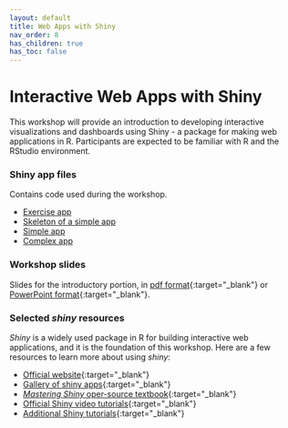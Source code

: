 ```yaml
---
layout: default
title: Web Apps with Shiny
nav_order: 8
has_children: true
has_toc: false
---
```


# Interactive Web Apps with Shiny

This workshop will provide an introduction to developing interactive visualizations and dashboards using Shiny - a package for making web applications in R. Participants are expected to be familiar with R and the RStudio environment.

### Shiny app files
Contains code used during the workshop.
- [Exercise app](exercise/app.R)
- [Skeleton of a simple app](skeleton/app.R)
- [Simple app](simple/app.R)
- [Complex app](complex/app.R)

### Workshop slides
Slides for the introductory portion, in [pdf format](slides/r-shiny-slides.pdf){:target="_blank"} or [PowerPoint format](slides/r-shiny-slides.pptx){:target="_blank"}.

### Selected _shiny_ resources
_Shiny_ is a widely used package in R for building interactive web applications, and it is the foundation of this workshop. Here are a few resources to learn more about using _shiny_:

- [Official website](https://shiny.rstudio.com/){:target="_blank"}
- [Gallery of shiny apps](https://shiny.rstudio.com/gallery/){:target="_blank"}
- [_Mastering Shiny_ oper-source textbook](https://mastering-shiny.org/){:target="_blank"}
- [Official Shiny video tutorials](https://shiny.rstudio.com/tutorial/){:target="_blank"}
- [Additional Shiny tutorials](https://rstudio-education.github.io/shiny-course/){:target="_blank"}

